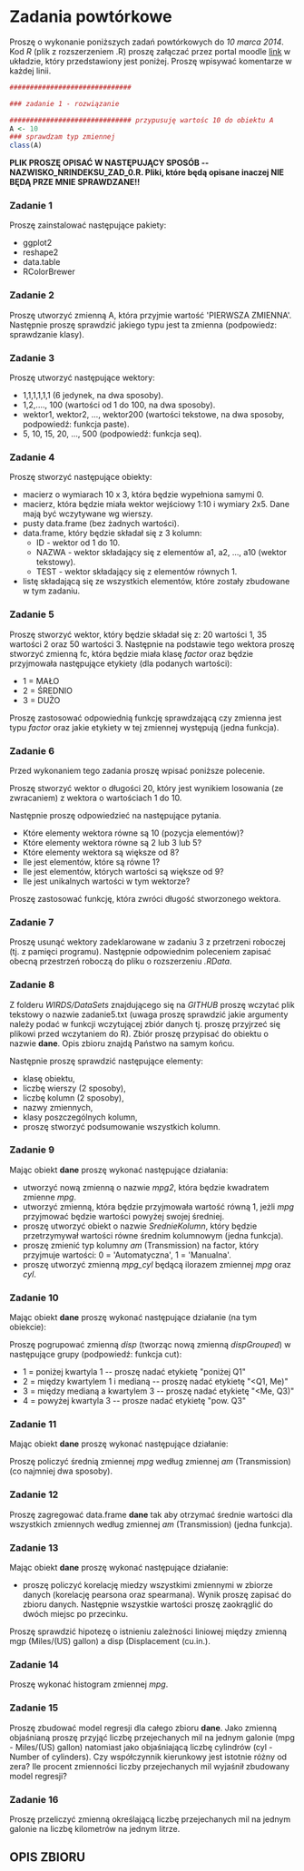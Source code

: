 Zadania powtórkowe
========================================================

Proszę o wykonanie poniższych zadań powtórkowych do *10 marca 2014*. Kod *R* (plik z rozszerzeniem .R) proszę załączać przez portal moodle [link](http://moodle.ue.poznan.pl/mod/assignment/view.php?id=98427) w układzie, który przedstawiony jest poniżej. Proszę wpisywać komentarze w każdej linii.





```r
############################## 

### zadanie 1 - rozwiązanie

############################## przypusuję wartośc 10 do obiektu A
A <- 10
### sprawdzam typ zmiennej
class(A)
```


**PLIK PROSZĘ OPISAĆ W NASTĘPUJĄCY SPOSÓB -- NAZWISKO_NRINDEKSU_ZAD_0.R. Pliki, które będą opisane inaczej NIE BĘDĄ PRZE MNIE SPRAWDZANE!!**

### Zadanie 1

Proszę zainstalować następujące pakiety:

* ggplot2
* reshape2
* data.table
* RColorBrewer



### Zadanie 2

Proszę utworzyć zmienną A, która przyjmie wartość 'PIERWSZA ZMIENNA'. Następnie proszę sprawdzić jakiego typu jest ta zmienna (podpowiedz: sprawdzanie klasy). 



### Zadanie 3 
Proszę utworzyć następujące wektory:
* 1,1,1,1,1,1 (6 jedynek, na dwa sposoby).
* 1,2,...., 100 (wartości od 1 do 100, na dwa sposoby).
* wektor1, wektor2, ..., wektor200 (wartości tekstowe, na dwa sposoby, podpowiedź: funkcja paste).
* 5, 10, 15, 20, ..., 500 (podpowiedź: funkcja seq).



### Zadanie 4

Proszę stworzyć następujące obiekty: 

* macierz o wymiarach 10 x 3, która będzie wypełniona samymi 0.
* macierz, która będzie miała wektor wejściowy 1:10 i wymiary 2x5. Dane mają być wczytywane wg wierszy.
* pusty data.frame (bez żadnych wartości).
* data.frame, który będzie składał się z 3 kolumn:
  * ID - wektor od 1 do 10.
  * NAZWA - wektor składający się z elementów a1, a2, ..., a10 (wektor tekstowy).
  * TEST - wektor składający się z elementów równych 1.
* listę składającą się ze wszystkich elementów, które zostały zbudowane w tym zadaniu. 




### Zadanie 5

Proszę stworzyć wektor, który będzie składał się z: 20 wartości 1, 35 wartości 2 oraz 50 wartości 3. Następnie na podstawie tego wektora proszę stworzyć zmienną fc, która będzie miała klasę *factor* oraz będzie przyjmowała następujące etykiety (dla podanych wartości):

* 1 = MAŁO
* 2 = ŚREDNIO
* 3 = DUŻO

Proszę zastosować odpowiednią funkcję sprawdzającą czy zmienna jest typu *factor* oraz jakie etykiety w tej zmiennej występują (jedna funkcja).




### Zadanie 6 

Przed wykonaniem tego zadania proszę wpisać poniższe polecenie.




Proszę stworzyć wektor o długości 20, który jest wynikiem losowania (ze zwracaniem) z wektora o wartościach 1 do 10.

Następnie proszę odpowiedzieć na następujące pytania.
* Które elementy wektora równe są 10 (pozycja elementów)?
* Które elementy wektora równe są 2 lub 3 lub 5?
* Które elementy wektora są większe od 8? 
* Ile jest elementów, które są równe 1? 
* Ile jest elementów, których wartości są większe od 9?
* Ile jest unikalnych wartości w tym wektorze?

Proszę zastosować funkcję, która zwróci długość stworzonego wektora.



### Zadanie 7 

Proszę usunąć wektory zadeklarowane w zadaniu 3 z przetrzeni roboczej (tj. z pamięci programu). Następnie odpowiednim poleceniem zapisać obecną przestrzeń roboczą do pliku o rozszerzeniu *.RData*.



### Zadanie 8 

Z folderu *WIRDS/DataSets* znajdującego się na *GITHUB* proszę wczytać plik tekstowy o nazwie zadanie5.txt (uwaga proszę sprawdzić jakie argumenty należy podać w funkcji wczytującej zbiór danych tj. proszę przyjrzeć się plikowi przed wczytaniem do R). Zbiór proszę przypisać do obiektu o nazwie **dane**. Opis zbioru znajdą Państwo na samym końcu.

Następnie proszę sprawdzić następujące elementy:

* klasę obiektu,
* liczbę wierszy (2 sposoby),
* liczbę kolumn (2 sposoby),
* nazwy zmiennych,
* klasy poszczególnych kolumn,
* proszę stworzyć podsumowanie wszystkich kolumn.



### Zadanie 9 

Mając obiekt **dane** proszę wykonać następujące działania:

* utworzyć nową zmienną o nazwie *mpg2*, która będzie kwadratem zmienne *mpg*.
* utworzyć zmienną, która będzie przyjmowała wartość równą 1, jeżli *mpg* przyjmować będzie wartości powyżej swojej średniej.
* proszę utworzyć obiekt o nazwie *SrednieKolumn*, który będzie przetrzymywał wartości równe średnim kolumnowym (jedna funkcja).
* proszę zmienić typ kolumny *am* (Transmission) na factor, który przyjmuje wartości: 0 = 'Automatyczna', 1 = 'Manualna'.
* proszę utworzyć zmienną *mpg_cyl* będącą ilorazem zmiennej *mpg* oraz *cyl*.




### Zadanie 10

Mając obiekt **dane** proszę wykonać następujące działanie (na tym obiekcie):

Proszę pogrupować zmienną *disp* (tworząc nową zmienną *dispGrouped*) w następujące grupy (podpowiedź: funkcja cut):

  * 1 = poniżej kwartyla 1 -- proszę nadać etykietę "poniżej Q1"
  * 2 = między kwartylem 1 i medianą -- proszę nadać etykietę "<Q1, Me)"
  * 3 = między medianą a kwartylem 3 -- proszę nadać etykietę "<Me, Q3)"
  * 4 = powyżej kwartyla 3 -- prosze nadać etykietę "pow. Q3"




### Zadanie 11

Mając obiekt **dane** proszę wykonać następujące działanie:

Proszę policzyć średnią zmiennej *mpg* według zmiennej *am* (Transmission) (co najmniej dwa sposoby).



### Zadanie 12

Proszę zagregować data.frame **dane** tak aby otrzymać średnie wartości dla wszystkich zmiennych według zmiennej *am* (Transmission) (jedna funkcja).



### Zadanie 13

Mając obiekt **dane** proszę wykonać następujące działanie:

* proszę policzyć korelację miedzy wszystkimi zmiennymi w zbiorze danych (korelację pearsona oraz spearmana). Wynik proszę zapisać do zbioru danych. Następnie wszystkie wartości proszę zaokrąglić do dwóch miejsc po przecinku.

Proszę sprawdzić hipotezę o istnieniu zależności liniowej między zmienną mgp (Miles/(US) gallon) a disp (Displacement (cu.in.).



### Zadanie 14

Proszę wykonać histogram zmiennej *mpg*.




### Zadanie 15

Proszę zbudować model regresji dla całego zbioru **dane**. Jako zmienną objaśnianą proszę przyjąć liczbę przejechanych mil na jednym galonie (mpg - Miles/(US) gallon) natomiast jako objaśniającą liczbę cylindrów (cyl - Number of cylinders). Czy współczynnik kierunkowy jest istotnie różny od zera? Ile procent zmienności liczby przejechanych mil wyjaśnił zbudowany model regresji?



### Zadanie 16

Proszę przeliczyć zmienną określającą liczbę przejechanych mil na jednym galonie na liczbę kilometrów na jednym litrze. 



OPIS ZBIORU 
----



